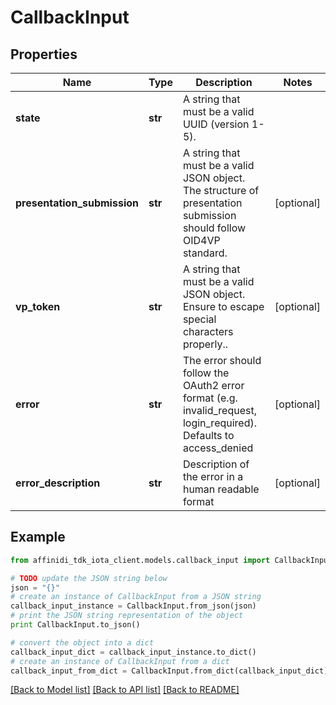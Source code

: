 # CallbackInput

## Properties

| Name                        | Type    | Description                                                                                                        | Notes      |
| --------------------------- | ------- | ------------------------------------------------------------------------------------------------------------------ | ---------- |
| **state**                   | **str** | A string that must be a valid UUID (version 1-5).                                                                  |
| **presentation_submission** | **str** | A string that must be a valid JSON object. The structure of presentation submission should follow OID4VP standard. | [optional] |
| **vp_token**                | **str** | A string that must be a valid JSON object. Ensure to escape special characters properly..                          | [optional] |
| **error**                   | **str** | The error should follow the OAuth2 error format (e.g. invalid_request, login_required). Defaults to access_denied  | [optional] |
| **error_description**       | **str** | Description of the error in a human readable format                                                                | [optional] |

## Example

```python
from affinidi_tdk_iota_client.models.callback_input import CallbackInput

# TODO update the JSON string below
json = "{}"
# create an instance of CallbackInput from a JSON string
callback_input_instance = CallbackInput.from_json(json)
# print the JSON string representation of the object
print CallbackInput.to_json()

# convert the object into a dict
callback_input_dict = callback_input_instance.to_dict()
# create an instance of CallbackInput from a dict
callback_input_from_dict = CallbackInput.from_dict(callback_input_dict)
```

[[Back to Model list]](../README.md#documentation-for-models) [[Back to API list]](../README.md#documentation-for-api-endpoints) [[Back to README]](../README.md)
